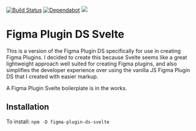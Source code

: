 [![Build Status](https://travis-ci.org/patoi/svelte-component-library-template.svg?branch=master)](https://travis-ci.org/patoi/svelte-component-library-template) [![Dependabot](https://badgen.net/badge/Dependabot/enabled/green?icon=dependabot)](https://dependabot.com/) ![](https://github.com/patoi/svelte-component-library-template/workflows/Auto%20merge%20Dependabot%20updates/badge.svg)

# Figma Plugin DS Svelte

This is a version of the Figma Plugin DS specifically for use in creating Figma Plugins. I decided to create this because Svelte seems like a great lightweight approach well suited for creating Figma plugins, and also simplifies the developer experience over using the vanilla JS Figma Plugin DS that I created with easier markup.

A Figma Plugin Svelte boilerplate is in the works.

## Installation

To install:
`npm -D figma-plugin-ds-svelte`
